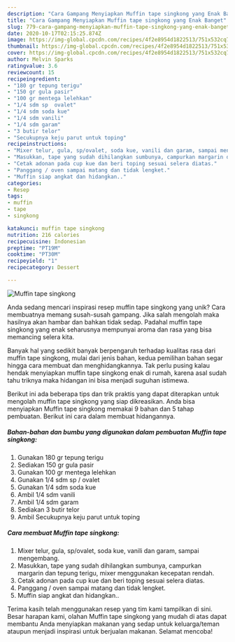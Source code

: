 ```yaml
---
description: "Cara Gampang Menyiapkan Muffin tape singkong yang Enak Banget"
title: "Cara Gampang Menyiapkan Muffin tape singkong yang Enak Banget"
slug: 779-cara-gampang-menyiapkan-muffin-tape-singkong-yang-enak-banget
date: 2020-10-17T02:15:25.874Z
image: https://img-global.cpcdn.com/recipes/4f2e8954d1822513/751x532cq70/muffin-tape-singkong-foto-resep-utama.jpg
thumbnail: https://img-global.cpcdn.com/recipes/4f2e8954d1822513/751x532cq70/muffin-tape-singkong-foto-resep-utama.jpg
cover: https://img-global.cpcdn.com/recipes/4f2e8954d1822513/751x532cq70/muffin-tape-singkong-foto-resep-utama.jpg
author: Melvin Sparks
ratingvalue: 3.6
reviewcount: 15
recipeingredient:
- "180 gr tepung terigu"
- "150 gr gula pasir"
- "100 gr mentega lelehkan"
- "1/4 sdm sp  ovalet"
- "1/4 sdm soda kue"
- "1/4 sdm vanili"
- "1/4 sdm garam"
- "3 butir telor"
- "Secukupnya keju parut untuk toping"
recipeinstructions:
- "Mixer telur, gula, sp/ovalet, soda kue, vanili dan garam, sampai mengembang."
- "Masukkan, tape yang sudah dihilangkan sumbunya, campurkan margarin dan tepung terigu, mixer menggunakan kecepatan rendah."
- "Cetak adonan pada cup kue dan beri toping sesuai selera diatas."
- "Panggang / oven sampai matang dan tidak lengket."
- "Muffin siap angkat dan hidangkan.."
categories:
- Resep
tags:
- muffin
- tape
- singkong

katakunci: muffin tape singkong 
nutrition: 216 calories
recipecuisine: Indonesian
preptime: "PT19M"
cooktime: "PT30M"
recipeyield: "1"
recipecategory: Dessert

---
```



![Muffin tape singkong](https://img-global.cpcdn.com/recipes/4f2e8954d1822513/751x532cq70/muffin-tape-singkong-foto-resep-utama.jpg)

Anda sedang mencari inspirasi resep muffin tape singkong yang unik? Cara membuatnya memang susah-susah gampang. Jika salah mengolah maka hasilnya akan hambar dan bahkan tidak sedap. Padahal muffin tape singkong yang enak seharusnya mempunyai aroma dan rasa yang bisa memancing selera kita.



Banyak hal yang sedikit banyak berpengaruh terhadap kualitas rasa dari muffin tape singkong, mulai dari jenis bahan, kedua pemilihan bahan segar hingga cara membuat dan menghidangkannya. Tak perlu pusing kalau hendak menyiapkan muffin tape singkong enak di rumah, karena asal sudah tahu triknya maka hidangan ini bisa menjadi suguhan istimewa.


Berikut ini ada beberapa tips dan trik praktis yang dapat diterapkan untuk mengolah muffin tape singkong yang siap dikreasikan. Anda bisa menyiapkan Muffin tape singkong memakai 9 bahan dan 5 tahap pembuatan. Berikut ini cara dalam membuat hidangannya.

<!--inarticleads1-->

##### Bahan-bahan dan bumbu yang digunakan dalam pembuatan Muffin tape singkong:

1. Gunakan 180 gr tepung terigu
1. Sediakan 150 gr gula pasir
1. Gunakan 100 gr mentega lelehkan
1. Gunakan 1/4 sdm sp / ovalet
1. Gunakan 1/4 sdm soda kue
1. Ambil 1/4 sdm vanili
1. Ambil 1/4 sdm garam
1. Sediakan 3 butir telor
1. Ambil Secukupnya keju parut untuk toping




<!--inarticleads2-->

##### Cara membuat Muffin tape singkong:

1. Mixer telur, gula, sp/ovalet, soda kue, vanili dan garam, sampai mengembang.
1. Masukkan, tape yang sudah dihilangkan sumbunya, campurkan margarin dan tepung terigu, mixer menggunakan kecepatan rendah.
1. Cetak adonan pada cup kue dan beri toping sesuai selera diatas.
1. Panggang / oven sampai matang dan tidak lengket.
1. Muffin siap angkat dan hidangkan..




Terima kasih telah menggunakan resep yang tim kami tampilkan di sini. Besar harapan kami, olahan Muffin tape singkong yang mudah di atas dapat membantu Anda menyiapkan makanan yang sedap untuk keluarga/teman ataupun menjadi inspirasi untuk berjualan makanan. Selamat mencoba!
